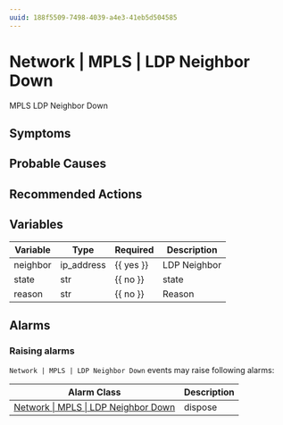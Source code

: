 ```yaml
---
uuid: 188f5509-7498-4039-a4e3-41eb5d504585
---
```

# Network | MPLS | LDP Neighbor Down

MPLS LDP Neighbor Down

## Symptoms

## Probable Causes

## Recommended Actions

## Variables

Variable | Type | Required | Description
--- | --- | --- | ---
neighbor | ip_address | {{ yes }} | LDP Neighbor
state | str | {{ no }} | state
reason | str | {{ no }} | Reason

## Alarms

### Raising alarms

`Network | MPLS | LDP Neighbor Down` events may raise following alarms:

Alarm Class | Description
--- | ---
[Network \| MPLS \| LDP Neighbor Down](../../../alarm-classes/network/mpls/ldp-neighbor-down.md) | dispose
